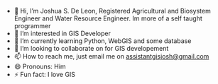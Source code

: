 - 👋 Hi, I’m Joshua S. De Leon, Registered Agricultural and Biosystem Engineer and Water Resource Engineer. Im more of a self taught programmer
- 👀 I’m interested in GIS Developer
- 🌱 I’m currently learning Python, WebGIS and some database
- 💞️ I’m looking to collaborate on for GIS developement
- 📫 How to reach me, just email me on assistantgisjosh@gmail.com
- 😄 Pronouns: Him
- ⚡ Fun fact: I love GIS

<!---
joshdels/joshdels is a ✨ special ✨ repository because its `README.md` (this file) appears on your GitHub profile.
You can click the Preview link to take a look at your changes.
--->
